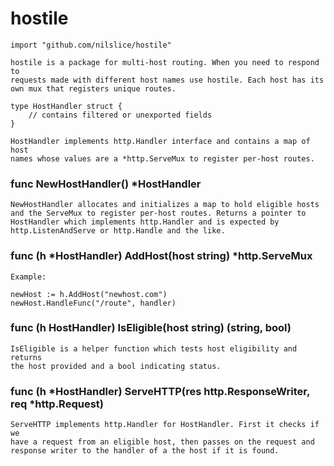 # hostile
    import "github.com/nilslice/hostile"

    hostile is a package for multi-host routing. When you need to respond to
    requests made with different host names use hostile. Each host has its
    own mux that registers unique routes.

```
type HostHandler struct {
    // contains filtered or unexported fields
}
```
    HostHandler implements http.Handler interface and contains a map of host
    names whose values are a *http.ServeMux to register per-host routes.

### func NewHostHandler() *HostHandler
    NewHostHandler allocates and initializes a map to hold eligible hosts
    and the ServeMux to register per-host routes. Returns a pointer to
    HostHandler which implements http.Handler and is expected by
    http.ListenAndServe or http.Handle and the like.

### func (h *HostHandler) AddHost(host string) *http.ServeMux
    Example:

	newHost := h.AddHost("newhost.com")
	newHost.HandleFunc("/route", handler)

### func (h HostHandler) IsEligible(host string) (string, bool)
    IsEligible is a helper function which tests host eligibility and returns
    the host provided and a bool indicating status.

### func (h *HostHandler) ServeHTTP(res http.ResponseWriter, req *http.Request)
    ServeHTTP implements http.Handler for HostHandler. First it checks if we
    have a request from an eligible host, then passes on the request and
    response writer to the handler of a the host if it is found.


